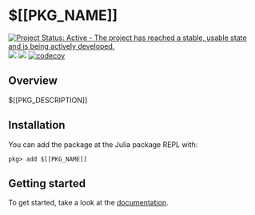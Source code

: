 # $[[PKG_NAME]]

[![Project Status: Active - The project has reached a stable, usable state and is being actively developed.](http://www.repostatus.org/badges/latest/active.svg)](http://www.repostatus.org/#active)
[![](https://img.shields.io/badge/docs-stable-blue.svg)](https://$[[PKG_OWNER]].github.io/$[[PKG_NAME]].jl/stable/)
![](https://github.com/$[[PKG_OWNER]]/$[[PKG_NAME]].jl/workflows/Run%20tests/badge.svg)
[![codecov](https://codecov.io/gh/$[[PKG_OWNER]]/$[[PKG_NAME]].jl/branch/master/graph/badge.svg)](https://codecov.io/gh/$[[PKG_OWNER]]/$[[PKG_NAME]].jl)

## Overview

$[[PKG_DESCRIPTION]]

## Installation

You can add the package at the Julia package REPL with:

```
pkg> add $[[PKG_NAME]]
```

## Getting started

To get started, take a look at the [documentation](https://$[[PKG_OWNER]].github.io/$[[PKG_NAME]].jl/stable/).
